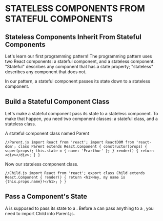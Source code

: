 # STATELESS COMPONENTS FROM STATEFUL COMPONENTS

## Stateless Components Inherit From Stateful Components
Let's learn our first programming pattern! The programming pattern uses two React components: a stateful component, and a stateless component. "Stateful" describes any component that has a state property; "stateless" describes any component that does not.

In our pattern, a stateful component passes its state down to a stateless component.


## Build a Stateful Component Class
Let's make a stateful component pass its state to a stateless component. To make that happen, you need two component classes: a stateful class, and a stateless class.

A stateful component class named Parent

`//Parent.js
import React from 'react';
import ReactDOM from 'react-dom';
class Parent extends React.Component {
  constructor(props) {
    super(props);
    this.state = { name: 'Frarthur' };
  }
  render() {
    return <div></div>;
  }
}`

Now our stateless component class.

`//Child.js
import React from 'react';
export class Child extends React.Component {
  render() {
    return <h1>Hey, my name is {this.props.name}!</h1>;
  }
}`


## Pass a Component's State
A <Parent /> is supposed to pass its state to a <Child />. Before a <Parent /> can pass anything to a <Child />, you need to import Child into Parent.js.


